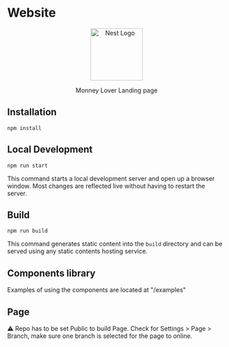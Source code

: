 # Website


<p align="center">
  <a href="https://finsify.com/" target="blank"><img src="https://static.topcv.vn/company_logos/money-lover-591184e2bf9b7_rs.jpg" width="120" alt="Nest Logo" /></a>
</p>

<p align="center">
  Monney Lover Landing page
</p>

## Installation

```console
npm install
```

## Local Development

```console
npm run start
```

This command starts a local development server and open up a browser window. Most changes are reflected live without having to restart the server.

## Build

```console
npm run build
```

This command generates static content into the `build` directory and can be served using any static contents hosting service.

## Components library

Examples of using the components are located at "/examples"

## Page
⚠️ Repo has to be set Public to build Page.
Check for Settings > Page > Branch, make sure one branch is selected for the page to online.
